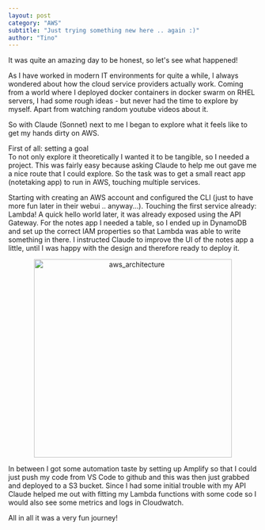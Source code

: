 ```yaml
---
layout: post
category: "AWS"
subtitle: "Just trying something new here .. again :)"
author: "Tino"
---
```

It was quite an amazing day to be honest, so let's see what happened!

As I have worked in modern IT environments for quite a while, I always wondered about how the cloud service providers actually work.
Coming from a world where I deployed docker containers in docker swarm on RHEL servers, 
I had some rough ideas - but never had the time to explore by myself. 
Apart from watching random youtube videos about it. 

So with Claude (Sonnet) next to me I began to explore what it feels like to get my hands dirty on AWS.

First of all: setting a goal<br>
To not only explore it theoretically I wanted it to be tangible, so I needed a project.
This was fairly easy because asking Claude to help me out gave me a nice route that I could explore.
So the task was to get a small react app (notetaking app) to run in AWS, touching multiple services.

Starting with creating an AWS account and configured the CLI (just to have more fun later in their webui ..  anyway...).
Touching the first service already: Lambda! A quick hello world later, it was already exposed using the API Gateway.
For the notes app I needed a table, so I ended up in DynamoDB and set up the correct IAM properties so that Lambda was able to write something in there.
I instructed Claude to improve the UI of the notes app a little, until I was happy with the design and therefore ready to deploy it.
<p style="text-align: center;"><img src="{{ site.baseurl }}/images/postpics/aws-first-steps.png" alt="aws_architecture" style="width: 400px;"/></p>

In between I got some automation taste by setting up Amplify so that I could just push my code from VS Code to github and this was then just grabbed
and deployed to a S3 bucket.
Since I had some initial trouble with my API Claude helped me out with fitting my Lambda functions with some code so I would also see some metrics and logs in Cloudwatch.

All in all it was a very fun journey!




 
